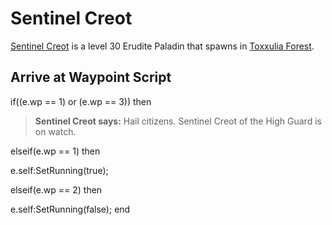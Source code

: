 # Sentinel Creot



[Sentinel Creot](/npc/38053) is a level 30 Erudite Paladin that spawns in [Toxxulia Forest](/zone/38).



## Arrive at Waypoint Script

if((e.wp == 1) or (e.wp == 3)) then


>**Sentinel Creot says:** Hail citizens.  Sentinel Creot of the High Guard is on watch.

elseif(e.wp == 1) then


e.self:SetRunning(true);

elseif(e.wp == 2) then


e.self:SetRunning(false);
end





